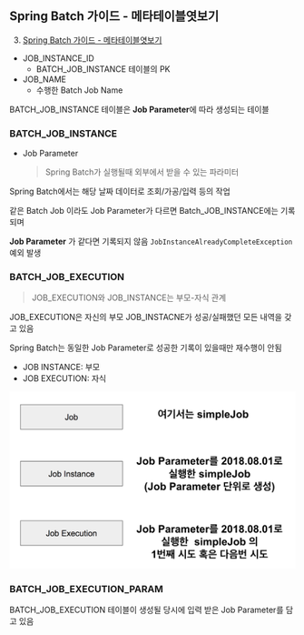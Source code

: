 ## Spring Batch 가이드 - 메타테이블엿보기
3. [Spring Batch 가이드 - 메타테이블엿보기](https://jojoldu.tistory.com/326)

- JOB_INSTANCE_ID
    - BATCH_JOB_INSTANCE 테이블의 PK
- JOB_NAME
    - 수행한 Batch Job Name

BATCH_JOB_INSTANCE 테이블은 **Job Parameter**에 따라 생성되는 테이블


### BATCH_JOB_INSTANCE
- Job Parameter
    > Spring Batch가 실행될때 외부에서 받을 수 있는 파라미터

Spring Batch에서는 해당 날짜 데이터로 조회/가공/입력 등의 작업

같은 Batch Job 이라도 Job Parameter가 다르면 Batch_JOB_INSTANCE에는 기록되며

**Job Parameter** 가 같다면 기록되지 않음
`JobInstanceAlreadyCompleteException` 예외 발생

### BATCH_JOB_EXECUTION
> JOB_EXECUTION와 JOB_INSTANCE는 부모-자식 관계  

JOB_EXECUTION은 자신의 부모 JOB_INSTACNE가 성공/실패했던 모든 내역을 갖고 있음

Spring Batch는 동일한 Job Parameter로 성공한 기록이 있을때만 재수행이 안됨

- JOB INSTANCE: 부모
- JOB EXECUTION: 자식

![image](img/2-1.png)


### BATCH_JOB_EXECUTION_PARAM
BATCH_JOB_EXECUTION 테이블이 생성될 당시에 입력 받은 Job Parameter를 담고 있음